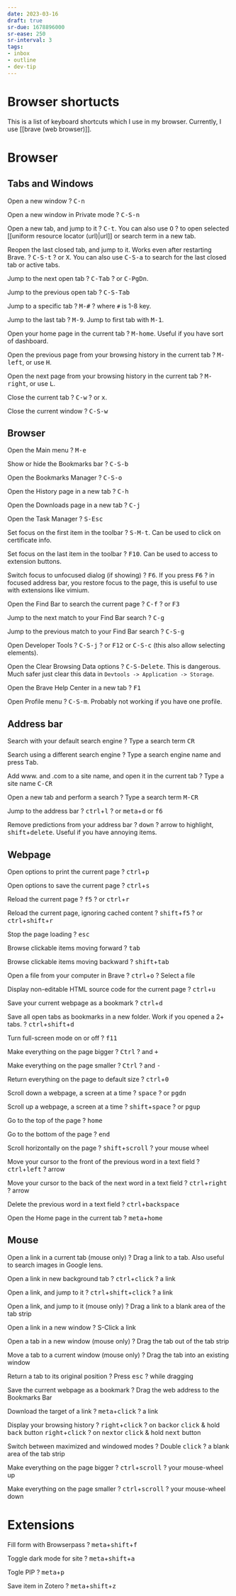 ```yaml
---
date: 2023-03-16
draft: true
sr-due: 1678896000
sr-ease: 250
sr-interval: 3
tags:
- inbox
- outline
- dev-tip
---
```


# Browser shortucts

This is a list of keyboard shortcuts which I use in my browser.
Currently, I use [[brave (web browser)]].

# Browser

## Tabs and Windows

Open a new window
?
<kbd>C-n</kbd>

Open a new window in Private mode
?
<kbd>C-S-n</kbd>

Open a new tab, and jump to it
?
<kbd>C-t</kbd>. You can also use <kbd>O</kbd>
?
to open selected [[uniform resource locator (url)|url]] or search term in a new tab.

Reopen the last closed tab, and jump to it. Works even after restarting Brave.
?
<kbd>C-S-t</kbd>
?
or <kbd>X</kbd>. You can also use <kbd>C-S-a</kbd> to search for the last closed tab or active tabs.

Jump to the next open tab
?
<kbd>C-Tab</kbd>
?
or <kbd>C-PgDn</kbd>.

Jump to the previous open tab
?
<kbd>C-S-Tab</kbd>

Jump to a specific tab
?
<kbd>M-#</kbd>
?
where `#` is 1-8 key.

Jump to the last tab
?
<kbd>M-9</kbd>. Jump to first tab with <kbd>M-1</kbd>.

Open your home page in the current tab
?
<kbd>M-home</kbd>. Useful if you have sort of dashboard.

Open the previous page from your browsing history in the current tab
?
<kbd>M-left</kbd>, or use <kbd>H</kbd>.

Open the next page from your browsing history in the current tab
?
<kbd>M-right</kbd>, or use <kbd>L</kbd>.

Close the current tab
?
<kbd>C-w</kbd>
?
or <kbd>x</kbd>.

Close the current window
?
<kbd>C-S-w</kbd>

## Browser

Open the Main menu
?
<kbd>M-e</kbd>

Show or hide the Bookmarks bar
?
<kbd>C-S-b</kbd>

Open the Bookmarks Manager
?
<kbd>C-S-o</kbd>

Open the History page in a new tab
?
<kbd>C-h</kbd>

Open the Downloads page in a new tab
?
<kbd>C-j</kbd>

Open the Task Manager
?
<kbd>S-Esc</kbd>

Set focus on the first item in the toolbar
?
<kbd>S-M-t</kbd>. Can be used to click on certificate info.

Set focus on the last item in the toolbar
?
<kbd>F10</kbd>. Can be used to access to extension buttons.

Switch focus to unfocused dialog (if showing)
?
<kbd>F6</kbd>. If you press <kbd>F6</kbd>
?
in focused address bar, you restore focus to the page, this is useful to use with extensions like vimium.

Open the Find Bar to search the current page
?
<kbd>C-f</kbd>
?
or <kbd>F3</kbd>

Jump to the next match to your Find Bar search
?
<kbd>C-g</kbd>

Jump to the previous match to your Find Bar search
?
<kbd>C-S-g</kbd>

Open Developer Tools
?
<kbd>C-S-j</kbd>
?
or <kbd>F12</kbd> or <kbd>C-S-c</kbd> (this also allow selecting elements).

Open the Clear Browsing Data options
?
<kbd>C-S-Delete</kbd>. This is dangerous. Much safer just clear this data in `Devtools -> Application -> Storage`.

Open the Brave Help Center in a new tab
?
<kbd>F1</kbd>

Open Profile menu
?
<kbd>C-S-m</kbd>. Probably not working if you have one profile.


## Address bar

Search with your default search engine
?
Type a search term <kbd>CR</kbd>

Search using a different search engine
?
Type a search engine name and press <kbd>Tab</kbd>.

Add www. and .com to a site name, and open it in the current tab
?
Type a site name <kbd>C-CR</kbd>

Open a new tab and perform a search
?
Type a search term <kbd>M-CR</kbd>

Jump to the address bar
?
<kbd>ctrl</kbd>+<kbd>l</kbd>
?
or <kbd>meta</kbd>+<kbd>d</kbd> or <kbd>f6</kbd>

Remove predictions from your address bar
?
<kbd>down</kbd>
?
arrow to highlight, <kbd>shift</kbd>+<kbd>delete</kbd>. Useful if you have annoying items.

## Webpage

Open options to print the current page
?
<kbd>ctrl</kbd>+<kbd>p</kbd>

Open options to save the current page
?
<kbd>ctrl</kbd>+<kbd>s</kbd>

Reload the current page
?
<kbd>f5</kbd>
?
or <kbd>ctrl</kbd>+<kbd>r</kbd>

Reload the current page, ignoring cached content
?
<kbd>shift</kbd>+<kbd>f5</kbd>
?
or <kbd>ctrl</kbd>+<kbd>shift</kbd>+<kbd>r</kbd>

Stop the page loading
?
<kbd>esc</kbd>

Browse clickable items moving forward
?
<kbd>tab</kbd>

Browse clickable items moving backward
?
<kbd>shift</kbd>+<kbd>tab</kbd>

Open a file from your computer in Brave
?
<kbd>ctrl</kbd>+<kbd>o</kbd>
?
Select a file

Display non-editable HTML source code for the current page
?
<kbd>ctrl</kbd>+<kbd>u</kbd>

Save your current webpage as a bookmark
?
<kbd>ctrl</kbd>+<kbd>d</kbd>

Save all open tabs as bookmarks in a new folder. Work if you opened a 2+ tabs.
?
<kbd>ctrl</kbd>+<kbd>shift</kbd>+<kbd>d</kbd>

Turn full-screen mode on or off
?
<kbd>f11</kbd>

Make everything on the page bigger
?
<kbd>Ctrl</kbd>
?
and <kbd>+</kbd>

Make everything on the page smaller
?
<kbd>Ctrl</kbd>
?
and <kbd>-</kbd>

Return everything on the page to default size
?
<kbd>ctrl</kbd>+<kbd>0</kbd>

Scroll down a webpage, a screen at a time
?
<kbd>space</kbd>
?
or <kbd>pgdn</kbd>

Scroll up a webpage, a screen at a time
?
<kbd>shift</kbd>+<kbd>space</kbd>
?
or <kbd>pgup</kbd>

Go to the top of the page
?
<kbd>home</kbd>

Go to the bottom of the page
?
<kbd>end</kbd>

Scroll horizontally on the page
?
<kbd>shift</kbd>+<kbd>scroll</kbd>
?
your mouse wheel

Move your cursor to the front of the previous word in a text field
?
<kbd>ctrl</kbd>+<kbd>left</kbd>
?
arrow

Move your cursor to the back of the next word in a text field
?
<kbd>ctrl</kbd>+<kbd>right</kbd>
?
arrow

Delete the previous word in a text field
?
<kbd>ctrl</kbd>+<kbd>backspace</kbd>

Open the Home page in the current tab
?
<kbd>meta</kbd>+<kbd>home</kbd>

## Mouse

Open a link in a current tab (mouse only)
?
Drag a link to a tab. Also useful to search images in Google lens.

Open a link in new background tab
?
<kbd>ctrl</kbd>+<kbd>click</kbd>
?
a link

Open a link, and jump to it
?
<kbd>ctrl</kbd>+<kbd>shift</kbd>+<kbd>click</kbd>
?
a link

Open a link, and jump to it (mouse only)
?
Drag a link to a blank area of the tab strip

Open a link in a new window
?
S-Click a link

Open a tab in a new window (mouse only)
?
Drag the tab out of the tab strip

Move a tab to a current window (mouse only)
?
Drag the tab into an existing window

Return a tab to its original position
?
Press <kbd>esc</kbd>
?
while dragging

Save the current webpage as a bookmark
?
Drag the web address to the Bookmarks Bar

Download the target of a link
?
<kbd>meta</kbd>+<kbd>click</kbd>
?
a link

Display your browsing history
?
<kbd>right</kbd>+<kbd>click</kbd>
?
on  <kbd>back</kbd>or <kbd>click</kbd> & hold <kbd>back</kbd> button
<kbd>right</kbd>+<kbd>click</kbd>
?
on  <kbd>next</kbd>or <kbd>click</kbd> & hold <kbd>next</kbd> button

Switch between maximized and windowed modes
?
Double <kbd>click</kbd>
?
a blank area of the tab strip

Make everything on the page bigger
?
<kbd>ctrl</kbd>+<kbd>scroll</kbd>
?
your mouse-wheel up

Make everything on the page smaller
?
<kbd>ctrl</kbd>+<kbd>scroll</kbd>
?
your mouse-wheel down

# Extensions

Fill form with Browserpass
?
<kbd>meta</kbd>+<kbd>shift</kbd>+<kbd>f</kbd>

Toggle dark mode for site
?
<kbd>meta</kbd>+<kbd>shift</kbd>+<kbd>a</kbd>

Togle PIP
?
<kbd>meta</kbd>+<kbd>p</kbd>

Save item in Zotero
?
<kbd>meta</kbd>+<kbd>shift</kbd>+<kbd>z</kbd>
